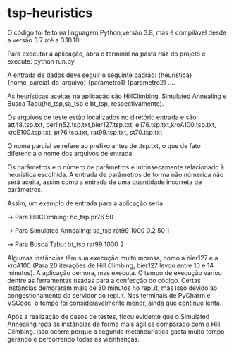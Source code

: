 # tsp-heuristics

O código foi feito na linguagem Python,versão 3.8, mas é compilável desde a versão 3.7 até a 3.10.10

Para executar a aplicação, abra o terminal na pasta raiz do projeto e execute: python run.py

A entrada de dados deve seguir o seguinte padrão:
{heuristica} {nome_parcial_do_arquivo} {parametro1} {parametro2} ....

As heurísticas aceitas na aplicação são HillClimbing, Simulated Annealing e Busca Tabu(hc_tsp,sa_tsp e bt_tsp, respectivamente).

Os arquivos de teste estão localizados no diretório entrada e são: att48.tsp.txt, berlin52.tsp.txt,bier127.tsp.txt, eil76.tsp.txt,kroA100.tsp.txt, kroE100.tsp.txt, pr76.tsp.txt, rat99.tsp.txt, st70.tsp.txt

O nome parcial se refere ao prefixo antes de .tsp.txt, o que de fato diferencia o nome dos arquivos de entrada.

Os parâmetros e o número de parâmetros é intrinsecamente relacionado à heurística escolhida. A entrada de parâmetros de forma não númerica não será aceita, assim como a entrada de uma quantidade incorreta de parâmetros.

Assim, um exemplo de entrada para a aplicação seria:

-> Para HillCLimbing: hc_tsp pr76 50

-> Para Simulated Annealing: sa_tsp rat99 1000 0.2 50 1

-> Para Busca Tabu: bt_tsp rat99 1000 2

Algumas instâncias têm sua execução muito morosa, como a bier127 e a kroA100 (Para 20 iterações de Hill Climbing, bier127 levou entre 10 e 14 minutos). A aplicação demora, mas executa.
O tempo de execução variou dentre as ferramentas usadas para a confecção do código. Certas instâncias demoraram mais de 30 minutos no repl.it, mas isso devido ao congestionamento do servidor do repl.it. Nos terminais de PyCharm e VSCode, o tempo foi consideravelmente menor, ainda que continue lenta.

Após a realização de casos de testes, ficou evidente que o Simulated Annealing roda as instâncias de forma mais ágil se comparado com o Hill Climbing. Isso ocorre porque a segunda metaheurística gasta muito tempo gerando e percorrendo todas as vizinhanças.
